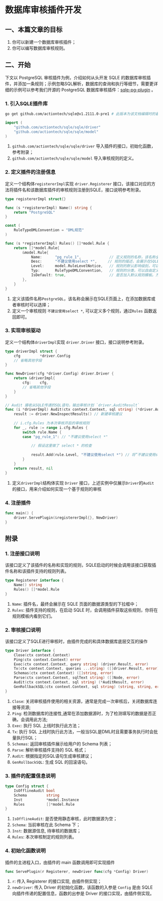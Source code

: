 # 数据库审核插件开发
## 一、本篇文章的目标
1. 你可以新建一个数据库审核插件；
2. 你可以编写数据库审核规则。

## 二、开始
下文以 PostgreSQL 审核插件为例，介绍如何从头开发 SQLE 的数据库审核插件，并添加一条规则；示例忽略SQL解析，数据库的查询和执行等细节，需要更详细的示例可以参考我们开源的 PostgreSQL 数据库审核插件：[sqle-pg-plugin](https://github.com/actiontech/sqle-pg-plugin) 。

### 1. 引入SQLE插件库
```bash
go get github.com/actiontech/sqle@v1.2111.0-pre1 # 此版本为该文档编辑时的最新版本
```
``` go
import (
	"github.com/actiontech/sqle/sqle/driver"
	"github.com/actiontech/sqle/sqle/model"
)
```
1. `github.com/actiontech/sqle/sqle/driver` 导入插件的接口，初始化函数，参考附录；
2. `github.com/actiontech/sqle/sqle/model` 导入审核规则的定义。

### 2. 定义插件的注册信息
定义一个结构体`registererImpl`实现 `driver.Registerer` 接口，该接口对应的方法将插件名和该数据库插件的审核规则注册到SQLE，接口说明参考附录。
```go
type registererImpl struct{}

func (s *registererImpl) Name() string {
    return "PostgreSQL"
}

const (
    RuleTypeDMLConvention = "DML规范"
)

func (s *registererImpl) Rules() []*model.Rule {
    return []*model.Rule{
        &model.Rule{
            Name:      "pg_rule_1",             // 定义规则的名称，该名称全局唯一；
            Desc:      "不建议使用select *",     // 规则的描述，会展示在SQLE的规则页面上；
            Level:     model.RuleLevelNotice,   // 规则的默认影响级别，可以在配置规则模板时灵活修改；
            Typ:       RuleTypeDMLConvention,   // 规则的分类，可以自由定义，页面的规则分类会按此进行展示；
            IsDefault: true,                    // 是否加入默认规则模板。为true时，SQLE平台的默认规则模板会加入该条规则。
        },
    }
}
```
1. 定义该插件名称`PostgreSQL`，该名称会展示在SQLE页面上，在添加数据库或者审核时可以选择；
2. 定义一个审核规则 `不建议使用select *`, 可以定义多个规则，通过`Rules` 函数返回即可。

### 3. 实现审核驱动
定义一个结构体`driverImpl`实现 `driver.Driver` 接口，接口说明参考附录。
```go
type driverImpl struct {
	cfg         *driver.Config 
	// 省略其他字段 
}

func NewDriver(cfg *driver.Config) driver.Driver {
	return &driverImpl{
		cfg:    cfg, 
		// 省略其他字段
	}
}

// Audit 接收从SQLE传递的SQL语句，输出审核计划 `driver.AuditResult`
func (i *driverImpl) Audit(ctx context.Context, sql string) (*driver.AuditResult, error) {
    result := driver.NewInspectResults() // 新建审核建议
    
    // i.cfg.Rules 为本次审核开启的审核规则
    for _, rule := range i.cfg.Rules {
        switch rule.Name {
        case "pg_rule_1": // "不建议使用select *"
            
            // 假设这里做了 select * 的检查
            
            result.Add(rule.Level, "不建议使用select *") // 将”不建议使用select *“加入到审核建议内
        }
    }
    return result, nil
}
```
1. 定义`driverImpl`结构体实现 `Driver` 接口，上述实例中仅展示`Driver`的`Audit`的接口，用来介绍如何实现一个基于规则的审核

### 4. 注册插件
```go
func main() {
	driver.ServePlugin(&registererImpl{}, NewDriver)
}
```

## 附录
### 1. 注册接口说明
该接口定义了该插件的名称和实现的规则，SQLE启动的时候会调用该接口获取插件名称和该插件支持的规则列表。
```go
type Registerer interface {
	Name() string
	Rules() []*model.Rule
}
```
1. `Name`: 插件名，最终会展示在 SQLE 页面的数据源类型的下拉框中；
2. `Rules`: 插件支持的规则，在启动 SQLE 时，会调用插件获取这些规则，你将在规则模板内看到它们。

### 2. 审核接口说明
该接口定义了SQLE进行审核时，由插件完成的和具体数据库底层交互的操作
```go
type Driver interface {
	Close(ctx context.Context)
	Ping(ctx context.Context) error
	Exec(ctx context.Context, query string) (driver.Result, error)
	Tx(ctx context.Context, queries ...string) ([]driver.Result, error)
	Schemas(ctx context.Context) ([]string, error)
	Parse(ctx context.Context, sqlText string) ([]Node, error)
	Audit(ctx context.Context, sql string) (*AuditResult, error)
	GenRollbackSQL(ctx context.Context, sql string) (string, string, error)
}
```
1. `Close`: 关闭审核插件使用的相关资源，通常是完成一次审核后，关闭数据库连接等资源;
2. `Ping`: 检测数据库的连接性,通常在添加数据源时，为了检测填写的数据是否正确，会调用此方法;
3. `Exec`: 执行 SQL 上线时执行此方法；
4. `Tx`: 执行 SQL 上线时执行此方法，一般当SQL是DML时且需要事务执行时会批量执行SQL；
5. `Schemas`: 返回审核插件展示给用户的 Schema 列表；
6. `Parse`: 解析审核插件支持的 SQL 格式；
7. `Audit`: 根据指定的SQL语句生成审核建议；
8. `GenRollbackSQL`: 生成 SQL 的回滚语句。

### 3. 插件的配置信息说明
```go
type Config struct {
	IsOfflineAudit bool
	Schema         string
	Inst           *model.Instance
	Rules          []*model.Rule
}
```
1. `IsOfflineAudit`: 是否使用静态审核，此时数据源为空；
2. `Schema`: 当前审核在此 Schema 下；
3. `Inst`: 数据源信息, 待审核的数据库；
4. `Rules`: 本次审核制定的规则列表。

### 4. 初始化函数说明
插件的主进程入口，由插件的 main 函数调用即可实现插件
```go
func ServePlugin(r Registerer, newDriver func(cfg *Config) Driver)
```
1. `r`: 传入 Registerer 的接口实现, 由插件侧实现； 
2. `newDriver`: 传入 Driver 的初始化函数，该函数的入参是 `Config` 是由 SQLE 向插件传递的配置信息，函数的出参是 Driver 的接口实现，由插件侧实现。

